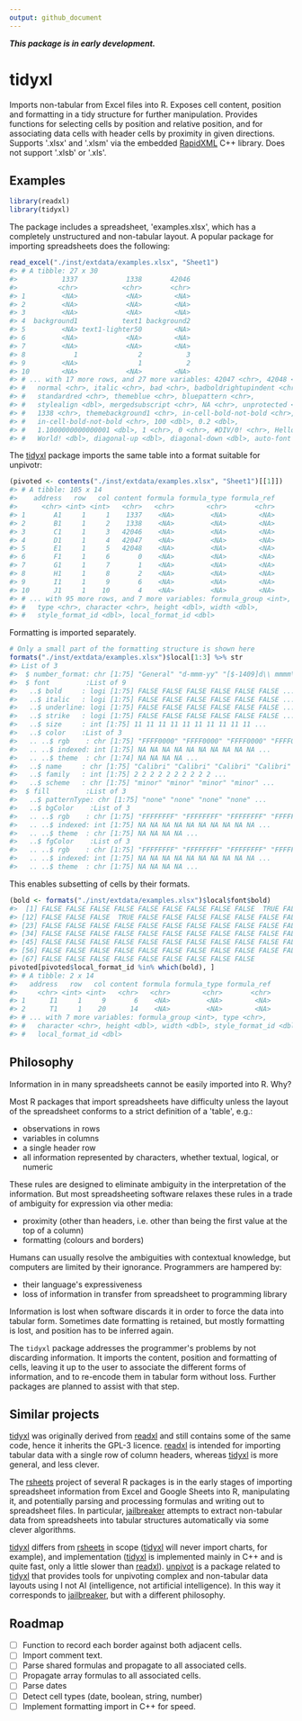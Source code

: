 ```yaml
---
output: github_document
---
```


<!-- README.md is generated from README.Rmd. Please edit that file -->



***This package is in early development.***

# tidyxl

Imports non-tabular from Excel files into R.  Exposes cell content, position and
formatting in a tidy structure for further manipulation.  Provides functions for
selecting cells by position and relative position, and for associating data
cells with header cells by proximity in given directions.  Supports '.xlsx' and
'.xlsm' via the embedded [RapidXML](http://rapidxml.sourceforge.net) C++
library.  Does not support '.xlsb' or '.xls'.

## Examples


```r
library(readxl)
library(tidyxl)
```

The package includes a spreadsheet, 'examples.xlsx', which has a completely
unstructured and non-tabular layout. A popular package for importing
spreadsheets does the following:


```r
read_excel("./inst/extdata/examples.xlsx", "Sheet1")
#> # A tibble: 27 x 30
#>           1337            1338       42046
#>          <chr>           <chr>       <chr>
#> 1         <NA>            <NA>        <NA>
#> 2         <NA>            <NA>        <NA>
#> 3         <NA>            <NA>        <NA>
#> 4  background1           text1 background2
#> 5         <NA> text1-lighter50        <NA>
#> 6         <NA>            <NA>        <NA>
#> 7         <NA>            <NA>        <NA>
#> 8            1               2           3
#> 9         <NA>               1           2
#> 10        <NA>            <NA>        <NA>
#> # ... with 17 more rows, and 27 more variables: 42047 <chr>, 42048 <chr>,
#> #   normal <chr>, italic <chr>, bad <chr>, badboldrightupindent <chr>,
#> #   standardred <chr>, themeblue <chr>, bluepattern <chr>,
#> #   stylealign <dbl>, mergedsubscript <chr>, NA <chr>, unprotected <chr>,
#> #   1338 <chr>, themebackground1 <chr>, in-cell-bold-not-bold <chr>,
#> #   in-cell-bold-not-bold <chr>, 100 <dbl>, 0.2 <dbl>,
#> #   1.1000000000000001 <dbl>, 1 <chr>, 0 <chr>, #DIV/0! <chr>, Hello,
#> #   World! <dbl>, diagonal-up <dbl>, diagonal-down <dbl>, auto-font <dbl>
```

The [tidyxl](https://github.com/nacnudus/tidyxl) package imports the same table
into a format suitable for unpivotr:


```r
(pivoted <- contents("./inst/extdata/examples.xlsx", "Sheet1")[[1]])
#> # A tibble: 105 x 14
#>    address   row   col content formula formula_type formula_ref
#>      <chr> <int> <int>   <chr>   <chr>        <chr>       <chr>
#> 1       A1     1     1    1337    <NA>         <NA>        <NA>
#> 2       B1     1     2    1338    <NA>         <NA>        <NA>
#> 3       C1     1     3   42046    <NA>         <NA>        <NA>
#> 4       D1     1     4   42047    <NA>         <NA>        <NA>
#> 5       E1     1     5   42048    <NA>         <NA>        <NA>
#> 6       F1     1     6       0    <NA>         <NA>        <NA>
#> 7       G1     1     7       1    <NA>         <NA>        <NA>
#> 8       H1     1     8       2    <NA>         <NA>        <NA>
#> 9       I1     1     9       6    <NA>         <NA>        <NA>
#> 10      J1     1    10       4    <NA>         <NA>        <NA>
#> # ... with 95 more rows, and 7 more variables: formula_group <int>,
#> #   type <chr>, character <chr>, height <dbl>, width <dbl>,
#> #   style_format_id <dbl>, local_format_id <dbl>
```

Formatting is imported separately.


```r
# Only a small part of the formatting structure is shown here
formats("./inst/extdata/examples.xlsx")$local[1:3] %>% str
#> List of 3
#>  $ number_format: chr [1:75] "General" "d-mmm-yy" "[$-1409]d\\ mmmm\\ yyyy;@" "yyyy\\ mmmm\\ dddd" ...
#>  $ font         :List of 9
#>   ..$ bold     : logi [1:75] FALSE FALSE FALSE FALSE FALSE FALSE ...
#>   ..$ italic   : logi [1:75] FALSE FALSE FALSE FALSE FALSE FALSE ...
#>   ..$ underline: logi [1:75] FALSE FALSE FALSE FALSE FALSE FALSE ...
#>   ..$ strike   : logi [1:75] FALSE FALSE FALSE FALSE FALSE FALSE ...
#>   ..$ size     : int [1:75] 11 11 11 11 11 11 11 11 11 11 ...
#>   ..$ color    :List of 3
#>   .. ..$ rgb    : chr [1:75] "FFFF0000" "FFFF0000" "FFFF0000" "FFFF0000" ...
#>   .. ..$ indexed: int [1:75] NA NA NA NA NA NA NA NA NA NA ...
#>   .. ..$ theme  : chr [1:74] NA NA NA NA ...
#>   ..$ name     : chr [1:75] "Calibri" "Calibri" "Calibri" "Calibri" ...
#>   ..$ family   : int [1:75] 2 2 2 2 2 2 2 2 2 2 ...
#>   ..$ scheme   : chr [1:75] "minor" "minor" "minor" "minor" ...
#>  $ fill         :List of 3
#>   ..$ patternType: chr [1:75] "none" "none" "none" "none" ...
#>   ..$ bgColor    :List of 3
#>   .. ..$ rgb    : chr [1:75] "FFFFFFFF" "FFFFFFFF" "FFFFFFFF" "FFFFFFFF" ...
#>   .. ..$ indexed: int [1:75] NA NA NA NA NA NA NA NA NA NA ...
#>   .. ..$ theme  : chr [1:75] NA NA NA NA ...
#>   ..$ fgColor    :List of 3
#>   .. ..$ rgb    : chr [1:75] "FFFFFFFF" "FFFFFFFF" "FFFFFFFF" "FFFFFFFF" ...
#>   .. ..$ indexed: int [1:75] NA NA NA NA NA NA NA NA NA NA ...
#>   .. ..$ theme  : chr [1:75] NA NA NA NA ...
```

This enables subsetting of cells by their formats.


```r
(bold <- formats("./inst/extdata/examples.xlsx")$local$font$bold)
#>  [1] FALSE FALSE FALSE FALSE FALSE FALSE FALSE FALSE FALSE  TRUE FALSE
#> [12] FALSE FALSE FALSE  TRUE FALSE FALSE FALSE FALSE FALSE FALSE FALSE
#> [23] FALSE FALSE FALSE FALSE FALSE FALSE FALSE FALSE FALSE FALSE FALSE
#> [34] FALSE FALSE FALSE FALSE FALSE FALSE FALSE FALSE FALSE FALSE FALSE
#> [45] FALSE FALSE FALSE FALSE FALSE FALSE FALSE FALSE FALSE FALSE FALSE
#> [56] FALSE FALSE FALSE FALSE FALSE FALSE FALSE FALSE FALSE FALSE FALSE
#> [67] FALSE FALSE FALSE FALSE FALSE FALSE FALSE FALSE FALSE
pivoted[pivoted$local_format_id %in% which(bold), ]
#> # A tibble: 2 x 14
#>   address   row   col content formula formula_type formula_ref
#>     <chr> <int> <int>   <chr>   <chr>        <chr>       <chr>
#> 1      I1     1     9       6    <NA>         <NA>        <NA>
#> 2      T1     1    20      14    <NA>         <NA>        <NA>
#> # ... with 7 more variables: formula_group <int>, type <chr>,
#> #   character <chr>, height <dbl>, width <dbl>, style_format_id <dbl>,
#> #   local_format_id <dbl>
```

## Philosophy

Information in in many spreadsheets cannot be easily imported into R.  Why?

Most R packages that import spreadsheets have difficulty unless the layout of
the spreadsheet conforms to a strict definition of a 'table', e.g.:

* observations in rows
* variables in columns
* a single header row
* all information represented by characters, whether textual, logical, or
  numeric

These rules are designed to eliminate ambiguity in the interpretation of the
information.  But most spreadsheeting software relaxes these rules in a trade of
ambiguity for expression via other media:

* proximity (other than headers, i.e. other than being the first value at the
  top of a column)
* formatting (colours and borders)

Humans can usually resolve the ambiguities with contextual knowledge, but
computers are limited by their ignorance.  Programmers are hampered by:

* their language's expressiveness
* loss of information in transfer from spreadsheet to programming library

Information is lost when software discards it in order to force the data into
tabular form.  Sometimes date formatting is retained, but mostly formatting 
is lost, and position has to be inferred again.

The `tidyxl` package addresses the programmer's problems by not discarding
information.  It imports the content, position and formatting of cells, leaving
it up to the user to associate the different forms of information, and to
re-encode them in tabular form without loss.  Further packages are planned to
assist with that step.

## Similar projects

[tidyxl](https://github.com/nacnudus/tidyxl) was originally derived from
[readxl](https://github.com/hadley/readxl) and still contains some of the same
code, hence it inherits the GPL-3 licence.
[readxl](https://github.com/hadley/readxl) is intended for importing tabular
data with a single row of column headers, whereas
[tidyxl](https://github.com/nacnudus/tidyxl) is more general, and less clever.

The [rsheets](https://github.com/rsheets) project of several R packages is in
the early stages of importing spreadsheet information from Excel and Google
Sheets into R, manipulating it, and potentially parsing and processing formulas
and writing out to spreadsheet files.  In particular,
[jailbreaker](https://github.com/rsheets/jailbreakr) attempts to extract
non-tabular data from spreadsheets into tabular structures automatically via
some clever algorithms.

[tidyxl](https://github.com/nacnudus/tidyxl) differs from
[rsheets](https://github.com/rsheets) in scope
([tidyxl](https://github.com/nacnudus/tidyxl) will never import charts, for
example), and implementation ([tidyxl](https://github.com/nacnudus/tidyxl) is
implemented mainly in C++ and is quite fast, only a little slower than
[readxl](https://github.com/hadley/readxl)).
[unpivot](https://github.com/nacnudus/unpivotr) is a package related to
[tidyxl](https://github.com/nacnudus/tidyxl) that provides tools for unpivoting
complex and non-tabular data layouts using I not AI (intelligence, not
artificial intelligence).  In this way it corresponds to
[jailbreaker](https://github.com/rsheets/jailbreakr), but with a different
philosophy.

## Roadmap

- [ ] Function to record each border against both adjacent cells.
- [ ] Import comment text.
- [ ] Parse shared formulas and propagate to all associated cells.
- [ ] Propagate array formulas to all associated cells.
- [ ] Parse dates
- [ ] Detect cell types (date, boolean, string, number)
- [ ] Implement formatting import in C++ for speed.
